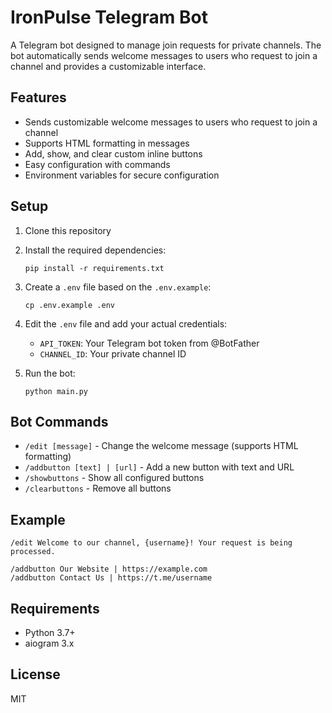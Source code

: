 # IronPulse Telegram Bot

A Telegram bot designed to manage join requests for private channels. The bot automatically sends welcome messages to users who request to join a channel and provides a customizable interface.

## Features

- Sends customizable welcome messages to users who request to join a channel
- Supports HTML formatting in messages
- Add, show, and clear custom inline buttons
- Easy configuration with commands
- Environment variables for secure configuration

## Setup

1. Clone this repository
2. Install the required dependencies:
   ```
   pip install -r requirements.txt
   ```
3. Create a `.env` file based on the `.env.example`:
   ```
   cp .env.example .env
   ```
   
4. Edit the `.env` file and add your actual credentials:
   - `API_TOKEN`: Your Telegram bot token from @BotFather
   - `CHANNEL_ID`: Your private channel ID
   
5. Run the bot:
   ```
   python main.py
   ```

## Bot Commands

- `/edit [message]` - Change the welcome message (supports HTML formatting)
- `/addbutton [text] | [url]` - Add a new button with text and URL
- `/showbuttons` - Show all configured buttons
- `/clearbuttons` - Remove all buttons

## Example

```
/edit Welcome to our channel, {username}! Your request is being processed.

/addbutton Our Website | https://example.com
/addbutton Contact Us | https://t.me/username
```

## Requirements

- Python 3.7+
- aiogram 3.x

## License

MIT
